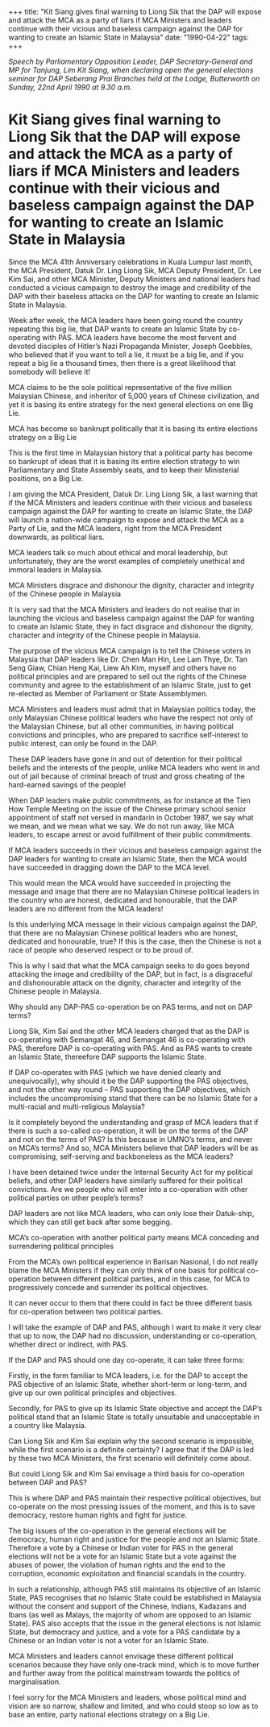 +++ 
title: "Kit Siang gives final warning to Liong Sik that the DAP will expose and attack the MCA as a party of liars if MCA Ministers and leaders continue with their vicious and baseless campaign against the DAP for wanting to create an Islamic State in Malaysia"
date: "1990-04-22"
tags:
+++

_Speech by Parliamentary Opposition Leader, DAP Secretary-General and MP for Tanjung, Lim Kit Siang, when declaring open the general elections seminar for DAP Seberang Prai Branches held at the Lodge, Butterworth on Sunday, 22nd April 1990 at 9.30 a.m._

# Kit Siang gives final warning to Liong Sik that the DAP will expose and attack the MCA as a party of liars if MCA Ministers and leaders continue with their vicious and baseless campaign against the DAP for wanting to create an Islamic State in Malaysia

Since the MCA 41th Anniversary celebrations in Kuala Lumpur last month, the MCA President, Datuk Dr. Ling Liong Sik, MCA Deputy President, Dr. Lee Kim Sai, and other MCA Minister, Deputy Ministers and national leaders had conducted a vicious campaign to </u>destroy the image and credibility of the DAP with their baseless attacks on the DAP for wanting to create an Islamic State in Malaysia.

Week after week, the MCA leaders have been going round the country repeating this big lie, that DAP wants to create an Islamic State by co-operating with PAS. MCA leaders have become the most fervent and devoted disciples of Hitler’s Nazi Propaganda Minister, Joseph Goebbles, who believed that if you want to tell a lie, it must be a big lie, and if you repeat a big lie a thousand times, then there is a great likelihood that somebody will believe it!

MCA claims to be the sole political representative of the five million Malaysian Chinese, and inheritor of 5,000 years of Chinese civilization, and yet it is basing its entire strategy for the next general elections on one Big Lie.

MCA has become so bankrupt politically that it is basing its entire elections strategy on a Big Lie

This is the first time in Malaysian history that a political party has become so bankrupt of ideas that it is basing its entire election strategy to win Parliamentary and State Assembly seats, and to keep their Ministerial positions, on a Big Lie.

I am giving the MCA President, Datuk Dr. Ling Liong Sik, a last warning that if the MCA Ministers and leaders continue with their vicious and baseless campaign against the DAP for wanting to create an Islamic State, the DAP will launch a nation-wide campaign to expose and attack the MCA as a Party of Lie, and the MCA leaders, right from the MCA President downwards, as political liars.

MCA leaders talk so much about ethical and moral leadership, but unfortunately, they are the worst examples of completely unethical and immoral leaders in Malaysia.

MCA Ministers disgrace and dishonour the dignity, character and integrity of the Chinese people in Malaysia

It is very sad that the MCA Ministers and leaders do not realise that in launching the vicious and baseless campaign against the DAP for wanting to create an Islamic State, they in fact disgrace and dishonour the dignity, character and integrity of the Chinese people in Malaysia.

The purpose of the vicious MCA campaign is to tell the Chinese voters in Malaysia that DAP leaders like Dr. Chen Man Hin, Lee Lam Thye, Dr. Tan Seng Giaw, Chian Heng Kai, Liew Ah Kim, myself and others have no political principles and are prepared to sell out the rights of the Chinese community and agree to the establishment of an Islamic State, just to get re-elected as Member of Parliament or State Assemblymen.

MCA Ministers and leaders must admit that in Malaysian politics today, the only Malaysian Chinese political leaders who have the respect not only of the Malaysian Chinese, but all other communities, in having political convictions and principles, who are prepared to sacrifice self-interest to public interest, can only be found in the DAP.

These DAP leaders have gone in and out of detention for their political beliefs and the interests of the people, unlike MCA leaders who went in and out of jail because of criminal breach of trust and gross cheating of the hard-earned savings of the people!

When DAP leaders make public commitments, as for instance at the Tien How Temple Meeting on the issue of the Chinese primary school senior appointment of staff not versed in mandarin in October 1987, we say what we mean, and we mean what we say. We do not run away, like MCA leaders, to escape arrest or avoid fulfillment of their public commitments.

If MCA leaders succeeds in their vicious and baseless campaign against the DAP leaders for wanting to create an Islamic State, then the MCA would have succeeded in dragging down the DAP to the MCA level.

This would mean the MCA would have succeeded in projecting the message and image that there are no Malaysian Chinese political leaders in the country who are honest, dedicated and honourable, that the DAP leaders are no different from the MCA leaders!

Is this underlying MCA message in their vicious campaign against the DAP, that there are no Malaysian Chinese political leaders who are honest, dedicated and honourable, true? If this is the case, then the Chinese is not a race of people who deserved respect or to be proud of.

This is why I said that what the MCA campaign seeks to do goes beyond attacking the image and credibility of the DAP, but in fact, is a disgraceful and dishonourable attack on the dignity, character and integrity of the Chinese people in Malaysia.

Why should any DAP-PAS co-operation be on PAS terms, and not on DAP terms?

Liong Sik, Kim Sai and the other MCA leaders charged that as the DAP is co-operating with Semangat 46, and Semangat 46 is co-operating with PAS, therefore DAP is co-operating with PAS. And as PAS wants to create an Islamic State, thereefore DAP supports the Islamic State.

If DAP co-operates with PAS (which we have denied clearly and unequivocally), why should it be the DAP supporting the PAS objectives, and not the other way round – PAS supporting the DAP objectives, which includes the uncompromising stand that there can be no Islamic State for a multi-racial and multi-religious Malaysia?

Is it completely beyond the understanding and grasp of MCA leaders that if there is such a so-called co-operation, it will be on the terms of the DAP and not on the terms of PAS? Is this because in UMNO’s terms, and never on MCA’s terms? And so, MCA Ministers believe that DAP leaders will be as compromising, self-serving and backboneless as the MCA leaders?

I have been detained twice under the Internal Security Act for my political beliefs, and other DAP leaders have similarly suffered for their political convictions. Are we people who will enter into a co-operation with other political parties on other people’s  terms?

DAP leaders are not like MCA leaders, who can only lose their Datuk-ship, which they can still get back after some begging.

MCA’s co-operation with another political party means MCA conceding and surrendering political principles

From the MCA’s own political experience in Barisan Nasional, I do not really blame the MCA Ministers if they can only think of one basis for political co-operation between different political parties, and in this case, for MCA to progressively concede and surrender its political objectives.

It can never occur to them that there could in fact be three different basis for co-operation between two political parties.

I will take the example of DAP and PAS, although I want to make it very clear that up to now, the DAP had no discussion, understanding or co-operation, whether direct or indirect, with PAS.

If the DAP and PAS should one day co-operate, it can take three forms:

Firstly, in the form familiar to MCA leaders, i.e. for the DAP to accept the PAS objective of an Islamic State, whether short-term or long-term, and give up our own political principles and objectives.

Secondly, for PAS to give up its Islamic State objective and accept the DAP’s political stand that an Islamic State is totally unsuitable and unacceptable in a country like Malaysia.

Can Liong Sik and Kim Sai explain why the second scenario is impossible, while the first scenario is a definite certainty? I agree that if the DAP is led by these two MCA Ministers, the first scenario will definitely come about.

But could Liong Sik and Kim Sai envisage a third basis for co-operation between DAP and PAS?

This is where DAP and PAS maintain their respective political objectives, but co-operate on the most pressing issues of the moment, and this is to save democracy, restore human rights and fight for justice.

The big issues of the co-operation in the general elections will be democracy, human right and justice for the people and not an Islamic State. Therefore a vote by a Chinese or Indian voter for PAS in the general elections will not be a vote for an Islamic State but a vote against the abuses of power, the violation of human rights and the end to the corruption, economic exploitation and financial scandals in the country.

In such a relationship, although PAS still maintains its objective of an Islamic State, PAS recognises that no Islamic State could be established in Malaysia without the consent and support of the Chinese, Indians, Kadazans and Ibans (as well as Malays, the majority of whom are opposed to an Islamic State). PAS also accepts that the issue in the general elections is not Islamic State, but democracy and justice, and a vote for a PAS candidate by a Chinese or an Indian voter is not a voter for an Islamic State.

MCA Ministers and leaders cannot envisage these different political scenarios because they have only one-track mind, which is to move further and further away from the political mainstream towards the politics of marginalisation.

I feel sorry for the MCA Ministers and leaders, whose political mind and vision are so narrow, shallow and limited, and who could stoop so low as to base an entire, party national elections strategy on a Big Lie.
 
